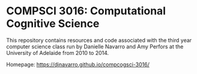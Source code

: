 # COMPSCI 3016: Computational Cognitive Science

This repository contains resources and code associated with the third year computer science class run by Danielle Navarro and Amy Perfors at the University of Adelaide from 2010 to 2014.

Homepage: https://djnavarro.github.io/compcogsci-3016/



